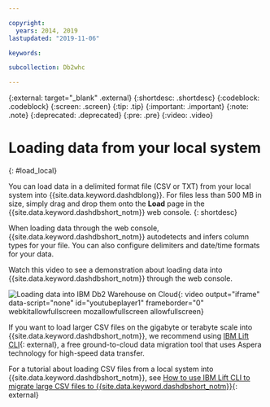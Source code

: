 ```yaml
---

copyright:
  years: 2014, 2019
lastupdated: "2019-11-06"

keywords:

subcollection: Db2whc

---
```


<!-- Attribute definitions --> 
{:external: target="_blank" .external}
{:shortdesc: .shortdesc}
{:codeblock: .codeblock}
{:screen: .screen}
{:tip: .tip}
{:important: .important}
{:note: .note}
{:deprecated: .deprecated}
{:pre: .pre}
{:video: .video}

# Loading data from your local system
{: #load_local}

You can load data in a delimited format file (CSV or TXT) from your local system into {{site.data.keyword.dashdblong}}. For files less than 500 MB in size, simply drag and drop them onto the **Load** page in the {{site.data.keyword.dashdbshort_notm}} web console.
{: shortdesc}

When loading data through the web console, {{site.data.keyword.dashdbshort_notm}} autodetects and infers column types for your file. You can also configure delimiters and date/time formats for your data.

Watch this video to see a demonstration about loading data into {{site.data.keyword.dashdbshort_notm}} through the web console. 

![Loading data into IBM Db2 Warehouse on Cloud](https://www.youtube.com/embed/7wufZd_Lw9w?rel=0){: video output="iframe" data-script="none" id="youtubeplayer1" frameborder="0" webkitallowfullscreen mozallowfullscreen allowfullscreen}

<!-- <iframe class="embed-responsive-item" id="youtubeplayer1" title="Loading data into IBM Db2 Warehouse on Cloud" type="text/html" width="640" height="390" src="//www.youtube.com/embed/7wufZd_Lw9w?rel=0" frameborder="0" webkitallowfullscreen mozallowfullscreen allowfullscreen> </iframe> -->

If you want to load larger CSV files on the gigabyte or terabyte scale into {{site.data.keyword.dashdbshort_notm}}, we recommend using [IBM Lift CLI](https://www.lift-cli.cloud.ibm.com){: external}, a free ground-to-cloud data migration tool that uses Aspera technology for high-speed data transfer.

For a tutorial about loading CSV files from a local system into {{site.data.keyword.dashdbshort_notm}}, see [How to use IBM Lift CLI to migrate large CSV files to {{site.data.keyword.dashdbshort_notm}}](https://www.ibm.com/cloud/garage/dte/tutorial/moving-ibm-db2-warehouse-cloud-using-ibm-lift){: external}
